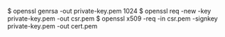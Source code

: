 $ openssl genrsa -out private-key.pem 1024
$ openssl req -new -key private-key.pem -out csr.pem
$ openssl x509 -req -in csr.pem -signkey private-key.pem -out cert.pem
